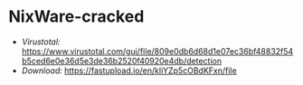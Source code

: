 # NixWare-cracked
- _Virustotal:_ https://www.virustotal.com/gui/file/809e0db6d68d1e07ec36bf48832f54b5ced6e0e36d5e3de36b2520f40920e4db/detection
- _Download:_ https://fastupload.io/en/kliYZp5cOBdKFxn/file
